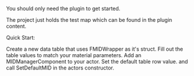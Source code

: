 You should only need the plugin to get started.

The project just holds the test map which can be found in the plugin content.

Quick Start:

  Create a new data table that uses FMIDWrapper as it's struct.
  Fill out the table values to match your material parameters.
  Add an MIDManagerComponent to your actor.
  Set the default table row value.
  and call SetDefaultMID in the actors constructor.
  
